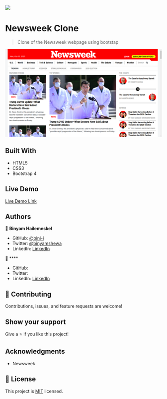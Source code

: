 ![](https://img.shields.io/badge/Microverse-blueviolet)

# Newsweek Clone

> Clone of the Newsweek webpage using bootstap

![screenshot](app_screenshot.png)

## Built With

- HTML5
- CSS3
- Bootstrap 4

## Live Demo

[Live Demo Link]()

## Authors

👤 **Binyam Hailemeskel**

- GitHub: [@bini-i](https://github.com/bini-i)
- Twitter: [@binyamshewa](https://twitter.com/binyamshewa)
- LinkedIn: [LinkedIn](https://www.linkedin.com/in/binyam-hailemeskel-728048151/)

👤 ****

- GitHub: []()
- Twitter: []()
- LinkedIn: [LinkedIn]()

## 🤝 Contributing

Contributions, issues, and feature requests are welcome!

## Show your support

Give a ⭐️ if you like this project!

## Acknowledgments

- Newsweek

## 📝 License

This project is [MIT](lic.url) licensed.
